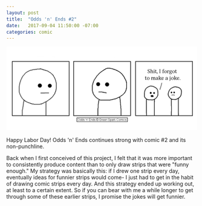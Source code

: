 ```yaml
---
layout: post
title:  "Odds 'n' Ends #2"
date:   2017-09-04 11:50:00 -07:00
categories: comic
---
```

![Comic #2](/images/ONE0002.png)

Happy Labor Day! Odds 'n' Ends continues strong with comic #2 and its non-punchline.

Back when I first conceived of this project, I felt that it was more important to consistently produce content than to only draw strips that were "funny enough." My strategy was basically this: if I drew one strip every day, eventually ideas for funnier strips would come- I just had to get in the habit of drawing comic strips every day. And this strategy ended up working out, at least to a certain extent. So if you can bear with me a while longer to get through some of these earlier strips, I promise the jokes will get funnier.
